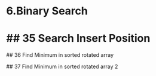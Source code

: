 # 6.Binary Search

# \#\# 35 Search Insert Position

\#\# 36 Find Minimum in sorted rotated array

\#\# 37 Find Minimum in sorted rotated array 2

